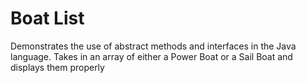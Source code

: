 # Boat List
Demonstrates the use of abstract methods and interfaces in the Java language. Takes in an array of either a Power Boat or a Sail Boat and displays them properly
